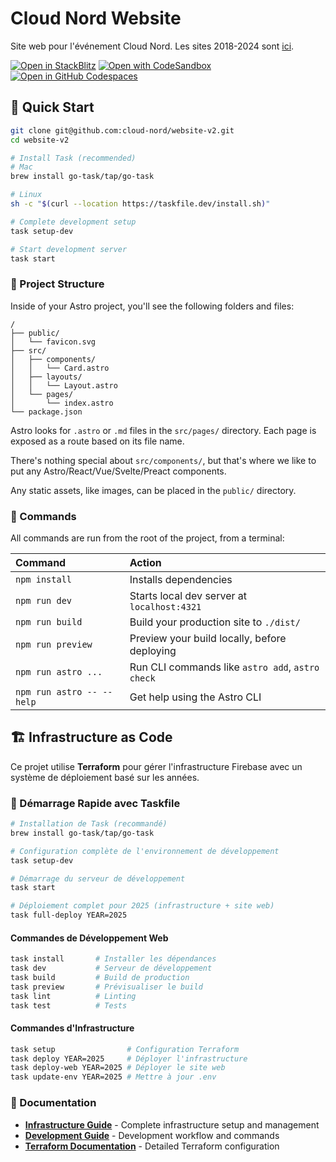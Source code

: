 # Cloud Nord Website

Site web pour l'événement Cloud Nord. Les sites 2018-2024 sont [ici](https://github.com/Sunny-Tech/website/).

[![Open in StackBlitz](https://developer.stackblitz.com/img/open_in_stackblitz.svg)](https://stackblitz.com/github/cloud-nord/website-v2/)
[![Open with CodeSandbox](https://assets.codesandbox.io/github/button-edit-lime.svg)](https://codesandbox.io/p/sandbox/github/cloud-nord/website-v2/)
[![Open in GitHub Codespaces](https://github.com/codespaces/badge.svg)](https://codespaces.new/cloud-nord/website-v2?devcontainer_path=.devcontainer/basics/devcontainer.json)

## 🚀 Quick Start

```sh
git clone git@github.com:cloud-nord/website-v2.git
cd website-v2

# Install Task (recommended)
# Mac
brew install go-task/tap/go-task

# Linux
sh -c "$(curl --location https://taskfile.dev/install.sh)"

# Complete development setup
task setup-dev

# Start development server
task start
```

### 🚀 Project Structure

Inside of your Astro project, you'll see the following folders and files:

```text
/
├── public/
│   └── favicon.svg
├── src/
│   ├── components/
│   │   └── Card.astro
│   ├── layouts/
│   │   └── Layout.astro
│   └── pages/
│       └── index.astro
└── package.json
```

Astro looks for `.astro` or `.md` files in the `src/pages/` directory. Each page is exposed as a route based on its file name.

There's nothing special about `src/components/`, but that's where we like to put any Astro/React/Vue/Svelte/Preact components.

Any static assets, like images, can be placed in the `public/` directory.

### 🧞 Commands

All commands are run from the root of the project, from a terminal:

| Command                   | Action                                           |
| :------------------------ | :----------------------------------------------- |
| `npm install`             | Installs dependencies                            |
| `npm run dev`             | Starts local dev server at `localhost:4321`      |
| `npm run build`           | Build your production site to `./dist/`          |
| `npm run preview`         | Preview your build locally, before deploying     |
| `npm run astro ...`       | Run CLI commands like `astro add`, `astro check` |
| `npm run astro -- --help` | Get help using the Astro CLI                     |

## 🏗️ Infrastructure as Code

Ce projet utilise **Terraform** pour gérer l'infrastructure Firebase avec un système de déploiement basé sur les années.

### 🚀 Démarrage Rapide avec Taskfile

```bash
# Installation de Task (recommandé)
brew install go-task/tap/go-task

# Configuration complète de l'environnement de développement
task setup-dev

# Démarrage du serveur de développement
task start

# Déploiement complet pour 2025 (infrastructure + site web)
task full-deploy YEAR=2025
```

#### Commandes de Développement Web

```bash
task install       # Installer les dépendances
task dev           # Serveur de développement
task build         # Build de production
task preview       # Prévisualiser le build
task lint          # Linting
task test          # Tests
```

#### Commandes d'Infrastructure

```bash
task setup                # Configuration Terraform
task deploy YEAR=2025     # Déployer l'infrastructure
task deploy-web YEAR=2025 # Déployer le site web
task update-env YEAR=2025 # Mettre à jour .env
```

### 📖 Documentation

-   **[Infrastructure Guide](./docs/INFRASTRUCTURE.md)** - Complete infrastructure setup and management
-   **[Development Guide](./docs/DEVELOPMENT.md)** - Development workflow and commands
-   **[Terraform Documentation](./terraform/README.md)** - Detailed Terraform configuration
